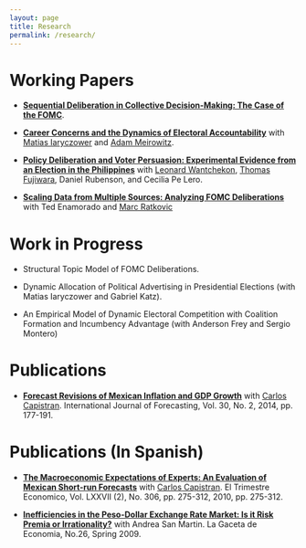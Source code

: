 ```yaml
---
layout: page
title: Research
permalink: /research/
---
```


# Working Papers

* [__Sequential Deliberation in Collective Decision-Making: The Case of the FOMC__](/research/seq).

* [__Career Concerns and the Dynamics of Electoral Accountability__](/research/sendyn) with
  [Matias Iaryczower](http://scholar.princeton.edu/miaryc/) and
  [Adam Meirowitz](http://www.princeton.edu/~ameirowi/).

* [__Policy Deliberation and Voter Persuasion: Experimental Evidence from an Election in the Philippines__](/research/philippines)
  with [Leonard Wantchekon](http://scholar.princeton.edu/lwantche),
  [Thomas Fujiwara](http://www.princeton.edu/~fujiwara), Daniel Rubenson, and Cecilia Pe Lero.

* [__Scaling Data from Multiple Sources: Analyzing FOMC Deliberations__](/research/m2ds)
  with Ted Enamorado and
  [Marc Ratkovic](http://www.princeton.edu/~ratkovic/)

# Work in Progress

* Structural Topic Model of FOMC Deliberations.

* Dynamic Allocation of Political Advertising in Presidential
  Elections (with Matias Iaryczower and Gabriel Katz).

* An Empirical Model of Dynamic Electoral Competition with Coalition
  Formation and Incumbency Advantage (with Anderson Frey and Sergio Montero)

# Publications

* [__Forecast Revisions of Mexican Inflation and GDP Growth__](/research/forerev) with
  [Carlos Capistran](http://www.carloscapistran.com/). International
  Journal of Forecasting, Vol. 30, No. 2, 2014, pp. 177-191.

# Publications (In Spanish)

* [__The Macroeconomic Expectations of Experts: An Evaluation of Mexican Short-run Forecasts__](/research/foreeff) with
  [Carlos Capistran](http://www.carloscapistran.com/). El Trimestre
  Economico, Vol. LXXVII (2), No. 306, pp. 275-312, 2010, pp. 275-312.

* [__Inefficiencies in the Peso-Dollar Exchange Rate Market: Is it Risk Premia or Irrationality?__](/research/fx)
  with Andrea San Martin. La Gaceta de Economia, No.26, Spring 2009.
